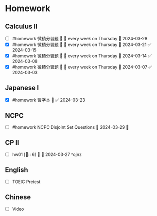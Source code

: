 # Homework

## Calculus II

- [ ] #homework 微積分習題 🔼 🔁 every week on Thursday 📅 2024-03-28
- [x] #homework 微積分習題 🔼 🔁 every week on Thursday 📅 2024-03-21 ✅ 2024-03-15
- [x] #homework 微積分習題 🔼 🔁 every week on Thursday 📅 2024-03-14 ✅ 2024-03-08
- [x] #homework 微積分習題 🔼 🔁 every week on Thursday 📅 2024-03-07 ✅ 2024-03-03 

## Japanese I 

- [x] #homework 習字本 🔽 ✅ 2024-03-23

## NCPC

- [ ] #homework  NCPC Disjoint Set Questions 📅 2024-03-29 🔼 

## CP II

- [ ] hw01 [🍅:: 6] 🔼 📅 2024-03-27 ^ojnz

## English

- [ ] TOEIC Pretest

## Chinese

- [ ] Video
